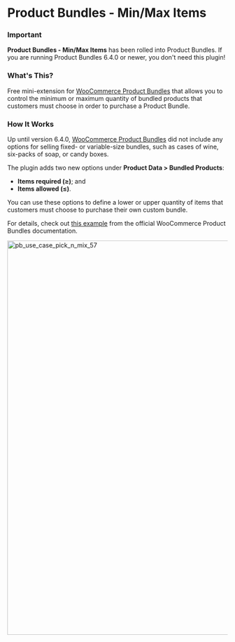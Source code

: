 # Product Bundles - Min/Max Items

### Important

**Product Bundles - Min/Max Items** has been rolled into Product Bundles. If you are running Product Bundles 6.4.0 or newer, you don't need this plugin!

### What's This?

Free mini-extension for [WooCommerce Product Bundles](https://woocommerce.com/products/product-bundles/) that allows you to control the minimum or maximum quantity of bundled products that customers must choose in order to purchase a Product Bundle.

### How It Works

Up until version 6.4.0, [WooCommerce Product Bundles](https://woocommerce.com/products/product-bundles/) did not include any options for selling fixed- or variable-size bundles, such as cases of wine, six-packs of soap, or candy boxes.

The plugin adds two new options under **Product Data > Bundled Products**:

* **Items required (≥)**; and
* **Items allowed (≤)**.

You can use these options to define a lower or upper quantity of items that customers must choose to purchase their own custom bundle.

For details, check out [this example](https://docs.woocommerce.com/document/bundles/bundles-use-case-pick-and-mix/) from the official WooCommerce Product Bundles documentation.

<img width="900" alt="pb_use_case_pick_n_mix_57" src="https://user-images.githubusercontent.com/1783726/73163553-e79b4080-40f8-11ea-8944-cba9699c4835.png">
